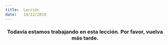 ```yaml
---
title:  Lección
date:   14/12/2019
---
```


### <center>Todavía estamos trabajando en esta lección. Por favor, vuelva más tarde.</center>